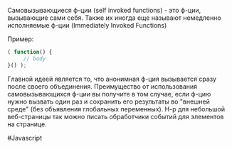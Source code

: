 Самовызывающиеся ф-ции (self invoked functions) - это ф-ции, вызывающие сами себя. Также их иногда еще называют немедленно исполняемые ф-ции (Immediately Invoked Functions)

Пример:

```javascript
( function() {
	 // body
}() );
```

Главной идеей является то, что анонимная ф-ция вызывается сразу после своего объединения.  Преимущество от использования самовызывающихся ф-ции вы получите в том случае, если ф-цию нужно вызвать один раз  и сохранить его результаты во "внешней среде" (без объявления глобальных переменных). Н-р для небольшой веб-страницы так можно писать обработчики событий для элементов на странице.

#Javascript